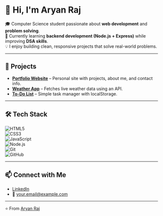 # 👋 Hi, I'm Aryan Raj  

🎓 Computer Science student passionate about **web development** and **problem solving**.  
🚀 Currently learning **backend development (Node.js + Express)** while improving **DSA skills**.  
💡 I enjoy building clean, responsive projects that solve real-world problems.  

---

## 🔨 Projects
- **[Portfolio Website](https://github.com/your-username/portfolio-website)** – Personal site with projects, about me, and contact info.  
- **[Weather App](https://github.com/your-username/weather-app)** – Fetches live weather data using an API.  
- **[To-Do List](https://github.com/your-username/todo-app)** – Simple task manager with localStorage.  

---

## 🛠️ Tech Stack  
![HTML5](https://img.shields.io/badge/HTML5-E34F26?style=for-the-badge&logo=html5&logoColor=white)  
![CSS3](https://img.shields.io/badge/CSS3-1572B6?style=for-the-badge&logo=css3&logoColor=white)  
![JavaScript](https://img.shields.io/badge/JavaScript-F7DF1E?style=for-the-badge&logo=javascript&logoColor=black)  
![Node.js](https://img.shields.io/badge/Node.js-339933?style=for-the-badge&logo=nodedotjs&logoColor=white)  
![Git](https://img.shields.io/badge/Git-F05032?style=for-the-badge&logo=git&logoColor=white)  
![GitHub](https://img.shields.io/badge/GitHub-181717?style=for-the-badge&logo=github&logoColor=white)  

---

## 📫 Connect with Me  
- [LinkedIn](https://linkedin.com/in/your-linkedin)  
- 📧 your.email@example.com  

---

⭐️ From [Aryan Raj](https://github.com/your-username)
